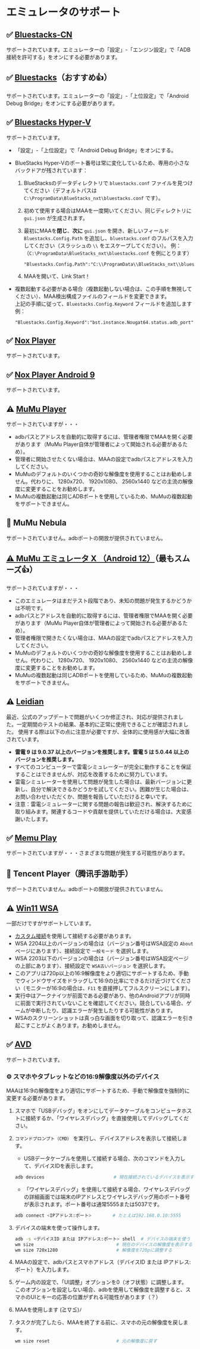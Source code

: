 # エミュレータのサポート

## ✅ [Bluestacks-CN](https://www.bluestacks.cn/)

サポートされています。エミュレーターの「設定」-「エンジン設定」で「ADB接続を許可する」をオンにする必要があります。

## ✅ [Bluestacks](https://www.bluestacks.com/ja/index.html)（おすすめ👍）

サポートされています。エミュレーターの「設定」-「上位設定」で「Android Debug Bridge」をオンにする必要があります。

## ✅ [Bluestacks Hyper-V](https://support.bluestacks.com/hc/ja/articles/4412148150157-BlueStacks-5-Windows%E3%81%A7Hyper-V%E3%82%92%E6%9C%89%E5%8A%B9%E3%81%AB%E3%81%99%E3%82%8B%E6%96%B9%E6%B3%95)

サポートされています。

- 「設定」-「上位設定」で「Android Debug Bridge」をオンにする。
- BlueStacks Hyper-Vのポート番号は常に変化しているため、専用の小さなバックドアが残されています：

    1. BlueStacksのデータディレクトリで `bluestacks.conf` ファイルを見つけてください（デフォルトパスは `C:\ProgramData\BlueStacks_nxt\bluestacks.conf` です）。
    2. 初めて使用する場合はMAAを一度開いてください、同じディレクトリに `gui.json` が生成されます。
    3. 最初にMAAを**閉じ**、**次に** `gui.json` を開き、新しいフィールド `Bluestacks.Config.Path` を追加し、`bluestacks.conf` のフルパスを入力してください（スラッシュの `\\` をエスケープしてください）。
    例：（`C:\ProgramData\BlueStacks_nxt\bluestacks.conf` を例にとります）

        ```jsonc
        "Bluestacks.Config.Path":"C:\\ProgramData\\BlueStacks_nxt\\bluestacks.conf",
        ```

    4. MAAを開いて、Link Start！

- 複数起動する必要がある場合（複数起動しない場合は、この手順を無視してください）、MAA検出構成ファイルのフィールドを変更できます。<br>
    上記の手順に従って、`Bluestacks.Config.Keyword` フィールドを追加します<br>
    例：

    ```jsonc
    "Bluestacks.Config.Keyword":"bst.instance.Nougat64.status.adb_port",
    ```

## ✅ [Nox Player](https://jp.bignox.com/)

サポートされています。

## ✅ [Nox Player Android 9](https://jp.bignox.com/)

サポートされています。

## ⚠️ [MuMu Player](https://www.mumuglobal.com/jp/)

サポートされていますが・・・

- adbパスとアドレスを自動的に取得するには、管理者権限でMAAを開く必要があります（MuMu Player自体が管理者によって開始される必要があるため）。
- 管理者に開始させたくない場合は、MAAの設定でadbパスとアドレスを入力してください。
- MuMuのデフォルトのいくつかの奇妙な解像度を使用することはお勧めしません。代わりに、 1280x720、 1920x1080、 2560x1440 などの主流の解像度に変更することをお勧めします。
- MuMuの複数起動は同じADBポートを使用しているため、MuMuの複数起動をサポートできません。

## 🚫 MuMu Nebula<br>

サポートされていません。adbポートの開放が提供されていません。

## [⚠️ MuMu エミュレータ X （Android 12）](https://www.mumuglobal.com/jp/)（最もスムーズ👍）

サポートされていますが・・・

- このエミュレータはまだテスト段階であり、未知の問題が発生するかどうかは不明です。
- adbパスとアドレスを自動的に取得するには、管理者権限でMAAを開く必要があります（MuMu Player自体が管理者によって開始される必要があるため）。
- 管理者権限で開きたくない場合は、MAAの設定でadbパスとアドレスを入力してください。
- MuMuのデフォルトのいくつかの奇妙な解像度を使用することはお勧めしません。代わりに、 1280x720、 1920x1080、 2560x1440 などの主流の解像度に変更することをお勧めします。
- MuMuの複数起動は同じADBポートを使用しているため、MuMuの複数起動をサポートできません。

## ⚠️ [Leidian](https://www.ldmnq.com/)

最近、公式のアップデートで問題がいくつか修正され、対応が提供されました。一定期間のテストの結果、基本的に正常に使用できることが確認されました。
使用する際は以下の点に注意が必要ですが、全体的に使用感が大幅に改善されています。

- **雷電 9 は 9.0.37 以上のバージョンを推奨します。雷電 5 は 5.0.44 以上のバージョンを推奨します。**
- すべてのコンピューターで雷電シミュレーターが完全に動作することを保証することはできませんが、対応を改善するために努力しています。
- 雷電シミュレーターを使用して問題が発生した場合は、最新バージョンに更新し、自分で解決できるかどうかを試してください。困難が生じた場合は、お問い合わせいただくか、問題を報告していただけると幸いです。
- 注意：雷電シミュレーターに関する問題の報告は歓迎され、解決するために取り組みます。関連するコードや貢献を提供していただける場合は、大変感謝いたします。

## ✅ [Memu Play](https://www.memuplay.com/jp/)

サポートされていますが・・・さまざまな問題が発生する可能性があります。

## 🚫 Tencent Player（腾讯手游助手）

サポートされていません。adbポートの開放が提供されていません。

## ⚠️ [Win11 WSA](https://docs.microsoft.com/ja-jp/windows/android/wsa/)

一部だけですがサポートしています。

- [カスタム接続](#%EF%B8%8F-カスタム接続)を使用して接続する必要があります。
- WSA 2204以上のバージョンの場合は（バージョン番号はWSA設定の `About` ページにあります）、接続設定で `一般モード` を選択します。
- WSA 2203以下のバージョンの場合は（バージョン番号はWSA設定ページの上部にあります）、接続設定で `WSA古いバージョン` を選択します。
- このアプリは720p以上の16:9解像度をより適切にサポートするため、手動でウィンドウサイズをドラッグして16:9の比率にできるだけ近づけてください（モニターが16:9の場合は、`F11` を直接押してフルスクリーンにします）。
- 実行中はアークナイツが前面である必要があり、他のAndroidアプリが同時に前面で実行されていないことを確認してください。競合している場合、ゲームが中断したり、認識エラーが発生したりする可能性があります。
- WSAのスクリーンショットは真っ白な画面を切り取って、認識エラーを引き起こすことがよくあります。お勧めしません。

## ✅ [AVD](https://developer.android.com/studio/run/managing-avds)

サポートされています。

### ⚙️ スマホやタブレットなどの16:9解像度以外のデバイス

MAAは16:9の解像度をより適切にサポートするため、手動で解像度を強制的に変更する必要があります。

1. スマホで「USBデバッグ」をオンにしてデータケーブルをコンピュータホストに接続するか、「ワイヤレスデバッグ」を直接使用してデバッグしてください。
2. `コマンドプロンプト（CMD）` を実行し、デバイスアドレスを表示して接続します。

    - USBデータケーブルを使用して接続する場合、次のコマンドを入力して、デバイスIDを表示します。

    ```bash
    adb devices                          # 現在接続されているデバイスを表示する。最初の列はデバイスIDです。
    ```

    - 「ワイヤレスデバッグ」を使用して接続する場合、ワイヤレスデバッグの詳細画面では端末のIPアドレスとワイヤレスデバッグ用のポート番号が表示されます。ポート番号は通常5555または5037です。

    ```bash
    adb connect <IPアドレス:ポート>        # たとえば192.168.0.10:5555
    ```

3. デバイスの端末を使って操作します。

   ```bash
   adb -s <デバイスID または IPアドレス:ポート> shell  # デバイスの端末を使う
   wm size                               # 現在のデバイスの解像度を表示する
   wm size 720x1280                      # 解像度を720pに調整する
   ```

4. MAAの設定で、adbパスとスマホアドレス（デバイスID または IPアドレス:ポート）を入力します。
5. ゲーム内の設定で、「UI調整」オプションを0（オフ状態）に調整します。<br>
    このオプションを設定しない場合、adbを使用して解像度を調整すると、スマホのUIとキーの応答の位置がずれる可能性があります（？）
6. MAAを使用します (≧∇≦)ﾉ
7. タスクが完了したら、MAAを終了する前に、スマホの元の解像度を戻します。

   ```bash
   wm size reset                         # 元の解像度に戻す
   ```
